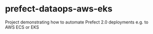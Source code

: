# prefect-dataops-aws-eks
Project demonstrating how to automate Prefect 2.0 deployments e.g. to AWS ECS or EKS

